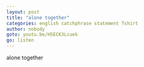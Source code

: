 ```yaml
---
layout: post
title: "alone together"
categories: english catchphrase statement Tshirt
author: nobody
goto: youtu.be/H5ECK3Lcuek
go: listen
---
```


alone together
